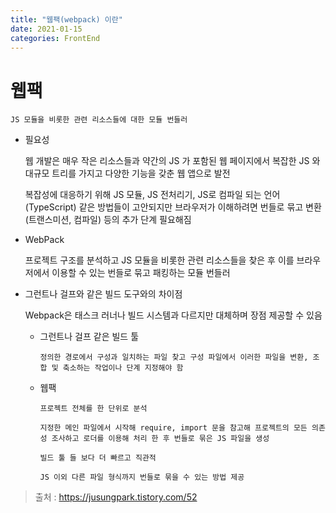 ```yaml
---
title: "웹팩(webpack) 이란"
date: 2021-01-15
categories: FrontEnd
---
```


# 웹팩

    JS 모듈을 비롯한 관련 리소스들에 대한 모듈 번들러

- 필요성

  웹 개발은 매우 작은 리소스들과 약간의 JS 가 포함된 웹 페이지에서 복잡한 JS 와 대규모 트리를 가지고 다양한 기능을 갖춘 웹 앱으로 발전

  복잡성에 대응하기 위해 JS 모듈, JS 전처리기, JS로 컴파일 되는 언어(TypeScript) 같은 방법들이 고안되지만 브라우저가 이해하려면 번들로 묶고 변환(트랜스미션, 컴파일) 등의 추가 단계 필요해짐

- WebPack

  프로젝트 구조를 분석하고 JS 모듈을 비롯한 관련 리소스들을 찾은 후 이를 브라우저에서 이용할 수 있는 번들로 묶고 패킹하는 모듈 번들러

- 그런트나 걸프와 같은 빌드 도구와의 차이점

  Webpack은 태스크 러너나 빌드 시스템과 다르지만 대체하며 장점 제공할 수 있음

  - 그런트나 걸프 같은 빌드 툴

        정의한 경로에서 구성과 일치하는 파일 찾고 구성 파일에서 이러한 파일을 변환, 조합 및 축소하는 작업이나 단계 지정해야 함

  - 웹팩

        프로젝트 전체를 한 단위로 분석

        지정한 메인 파일에서 시작해 require, import 문을 참고해 프로젝트의 모든 의존성 조사하고 로더를 이용해 처리 한 후 번들로 묶은 JS 파일을 생성

        빌드 툴 들 보다 더 빠르고 직관적

        JS 이외 다른 파일 형식까지 번들로 묶을 수 있는 방법 제공

> 출처 : https://jusungpark.tistory.com/52
